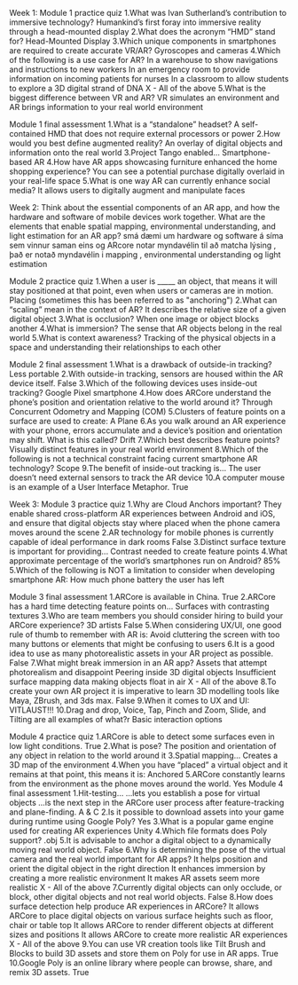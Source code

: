 Week 1:
Module 1 practice quiz
1.What was Ivan Sutherland’s contribution to immersive technology?
Humankind’s first foray into immersive reality through a head-mounted display
2.What does the acronym “HMD” stand for?
Head-Mounted Display
3.Which unique components in smartphones are required to create accurate VR/AR?
Gyroscopes and cameras
4.Which of the following is a use case for AR?
In a warehouse to show navigations and instructions to new workers
In an emergency room to provide information on incoming patients for nurses
In a classroom to allow students to explore a 3D digital strand of DNA
X - All of the above
5.What is the biggest difference between VR and AR?
VR simulates an environment and AR brings information to your real world environment

Module 1 final assessment
1.What is a “standalone” headset?
A self-contained HMD that does not require external processors or power
2.How would you best define augmented reality?
An overlay of digital objects and information onto the real world
3.Project Tango enabled...
Smartphone-based AR
4.How have AR apps showcasing furniture enhanced the home shopping experience?
You can see a potential purchase digitally overlaid in your real-life space
5.What is one way AR can currently enhance social media?
It allows users to digitally augment and manipulate faces


Week 2:
Think about the essential components of an AR app, and how the hardware and software of mobile devices work together. What are the elements that enable spatial mapping, environmental understanding, and light estimation for an AR app?
smá dæmi um hardware og software á síma sem vinnur saman eins og ARcore notar myndavélin til að matcha lýsing , það er notað myndavélin i mapping , environmental understanding og light estimation

Module 2 practice quiz
1.When a user is _____ an object, that means it will stay positioned at that point, even when users or cameras are in motion.
Placing (sometimes this has been referred to as "anchoring")
2.What can “scaling” mean in the context of AR?
It describes the relative size of a given digital object
3.What is occlusion?
When one image or object blocks another
4.What is immersion?
The sense that AR objects belong in the real world
5.What is context awareness?
Tracking of the physical objects in a space and understanding their relationships to each other

Module 2 final assessment
1.What is a drawback of outside-in tracking?
Less portable
2.With outside-in tracking, sensors are housed within the AR device itself.
False
3.Which of the following devices uses inside-out tracking?
Google Pixel smartphone
4.How does ARCore understand the phone’s position and orientation relative to the world around it?
Through Concurrent Odometry and Mapping (COM)
5.Clusters of feature points on a surface are used to create:
A Plane
6.As you walk around an AR experience with your phone, errors accumulate and a device’s position and orientation may shift. What is this called?
Drift
7.Which best describes feature points?
Visually distinct features in your real world environment
8.Which of the following is not a technical constraint facing current smartphone AR technology?
Scope
9.The benefit of inside-out tracking is…
The user doesn’t need external sensors to track the AR device
10.A computer mouse is an example of a User Interface Metaphor.
True


Week 3:
Module 3 practice quiz
1.Why are Cloud Anchors important?
They enable shared cross-platform AR experiences between Android and iOS, and ensure that digital objects stay where placed when the phone camera moves around the scene
2.AR technology for mobile phones is currently capable of ideal performance in dark rooms
False
3.Distinct surface texture is important for providing...
Contrast needed to create feature points
4.What approximate percentage of the world’s smartphones run on Android?
85%
5.Which of the following is NOT a limitation to consider when developing smartphone AR:
How much phone battery the user has left


Module 3 final assessment
1.ARCore is available in China.
True
2.ARCore has a hard time detecting feature points on...
Surfaces with contrasting textures
3.Who are team members you should consider hiring to build your ARCore experience?
3D artists
 False
5.When considering UX/UI, one good rule of thumb to remember with AR is:
Avoid cluttering the screen with too many buttons or elements that might be confusing to users
6.It is a good idea to use as many photorealistic assets in your AR project as possible.
False
7.What might break immersion in an AR app?
Assets that attempt photorealism and disappoint
Peering inside 3D digital objects
Insufficient surface mapping data making objects float in air
X - All of the above
8.To create your own AR project it is imperative to learn 3D modelling tools like Maya, ZBrush, and 3ds max.
False
9.When it comes to UX and UI:
VITLAUST!!!
10.Drag and drop, Voice, Tap, Pinch and Zoom, Slide, and Tilting are all examples of what?r
Basic interaction options

Module 4 practice quiz
1.ARCore is able to detect some surfaces even in low light conditions.
True
2.What is pose?
The position and orientation of any object in relation to the world around it
3.Spatial mapping...
Creates a 3D map of the environment
4.When you have “placed” a virtual object and it remains at that point, this means it is:
Anchored
5.ARCore constantly learns from the environment as the phone moves around the world.
Yes
Module 4 final assessment
1.Hit-testing…
...lets you establish a pose for virtual objects
...is the next step in the ARCore user process after feature-tracking and plane-finding.
A & C
2.Is it possible to download assets into your game during runtime using Google Poly?
Yes
3.What is a popular game engine used for creating AR experiences
Unity
4.Which file formats does Poly support?
.obj
5.It is advisable to anchor a digital object to a dynamically moving real world object.
False
6.Why is determining the pose of the virtual camera and the real world important for AR apps?
It helps position and orient the digital object in the right direction
It enhances immersion by creating a more realistic environment
It makes AR assets seem more realistic
X - All of the above
7.Currently digital objects can only occlude, or block, other digital objects and not real world objects.
False
8.How does surface detection help produce AR experiences in ARCore?
It allows ARCore to place digital objects on various surface heights such as floor, chair or table top
It allows ARCore to render different objects at different sizes and positions
It allows ARCore to create more realistic AR experiences
X - All of the above
9.You can use VR creation tools like Tilt Brush and Blocks to build 3D assets and store them on Poly for use in AR apps.
True
10.Google Poly is an online library where people can browse, share, and remix 3D assets.
True
